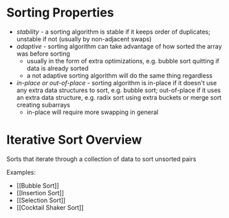 # Sorting Properties
- *stability* - a sorting algorithm is stable if it keeps order of duplicates; unstable if not (usually by non-adjacent swaps)
- *adaptive* - sorting algorithm can take advantage of how sorted the array was before sorting
	- usually in the form of extra optimizations, e.g. bubble sort quitting if data is already sorted
	- a not adaptive sorting algorithm will do the same thing regardless
- *in-place or out-of-place* - sorting algorithm is in-place if it doesn't use any extra data structures to sort, e.g. bubble sort; out-of-place if it uses an extra data structure, e.g. radix sort using extra buckets or merge sort creating subarrays
	- in-place will require more swapping in general
# Iterative Sort Overview
Sorts that iterate through a collection of data to sort unsorted pairs

Examples:
- [[Bubble Sort]]
- [[Insertion Sort]]
- [[Selection Sort]]
- [[Cocktail Shaker Sort]]